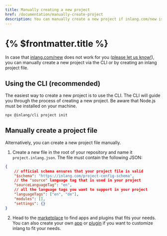 ```yaml
---
title: Manually creating a new project
href: /documentation/manually-create-project
description: You can manually create a new project if inlang.com/new is not working for you.
---
```


# {% $frontmatter.title %}

In case that [inlang.com/new](https://inlang.com/new) does not work for you ([please let us know!](https://github.com/inlang/inlang/discussions/categories/feedback)), you can manually create a new project via the CLI or by creating an inlang project file.

## Using the CLI (recommended)

The easiest way to create a new project is to use the CLI. The CLI will guide you through the process of creating a new project. Be aware that Node.js must be installed on your machine.

```bash
npx @inlang/cli project init
```

## Manually create a project file

Alternatively, you can create a new project file manually.

1. Create a new file in the root of your repository and name it `project.inlang.json`. The file must contain the following JSON:

```json
{
	// official schema ensures that your project file is valid
	"$schema": "https://inlang.com/project-config-schema",
	// the "source" language tag that is used in your project
	"sourceLanguageTag": "en",
	// all the language tags you want to support in your project
	"languageTags": ["en", "de"],
	"modules": [],
	"settings": {}
}
```

2. Head to the [marketplace](/marketplace) to find apps and plugins that fits your needs. You can also create your own [app](/documentation/plugins/registry) or [plugin](TODO) if you want to customize inlang to fit your needs.
